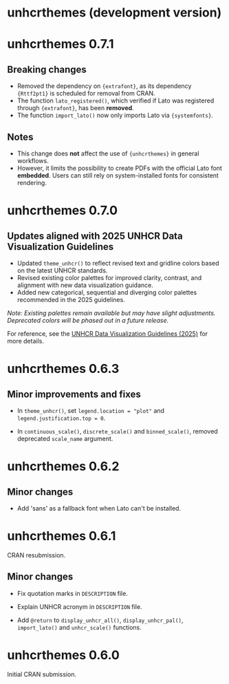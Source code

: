 # unhcrthemes (development version)

# unhcrthemes 0.7.1

## Breaking changes

- Removed the dependency on `{extrafont}`, as its dependency `{Rttf2pt1}` is scheduled for removal from CRAN.  
- The function `lato_registered()`, which verified if Lato was registered through `{extrafont}`, has been **removed**.  
- The function `import_lato()` now only imports Lato via `{systemfonts}`.  

## Notes

- This change does **not** affect the use of `{unhcrthemes}` in general workflows.  
- However, it limits the possibility to create PDFs with the official Lato font **embedded**. Users can still rely on system-installed fonts for consistent rendering. 

# unhcrthemes 0.7.0

## Updates aligned with 2025 UNHCR Data Visualization Guidelines

- Updated `theme_unhcr()` to reflect revised text and gridline colors based on the latest UNHCR standards.
- Revised existing color palettes for improved clarity, contrast, and alignment with new data visualization guidance.
- Added new categorical, sequential and diverging color palettes recommended in the 2025 guidelines.

*Note: Existing palettes remain available but may have slight adjustments. Deprecated colors will be phased out in a future release.*

For reference, see the [UNHCR Data Visualization Guidelines (2025)](https://dataviz.unhcr.org/guidance/) for more details.

# unhcrthemes 0.6.3

## Minor improvements and fixes

- In `theme_unhcr()`, set `legend.location = "plot"` and `legend.justification.top = 0`.

- In `continuous_scale()`, `discrete_scale()` and `binned_scale()`, removed deprecated `scale_name` argument. 

# unhcrthemes 0.6.2

## Minor changes

- Add 'sans' as a fallback font when Lato can't be installed.

# unhcrthemes 0.6.1

CRAN resubmission.

## Minor changes

- Fix quotation marks in `DESCRIPTION` file.

- Explain UNHCR acronym in `DESCRIPTION` file.

- Add `@return` to `display_unhcr_all()`, `display_unhcr_pal()`, `import_lato()` and `unhcr_scale()` functions.

# unhcrthemes 0.6.0

Initial CRAN submission.
